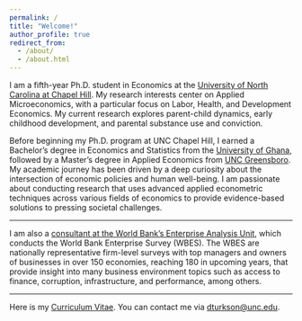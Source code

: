```yaml
---
permalink: /
title: "Welcome!"
author_profile: true
redirect_from: 
  - /about/
  - /about.html
---
```


I am a fifth-year Ph.D. student in Economics at the [University of North Carolina at Chapel Hill](https://econ.unc.edu/graduate). My research interests center on Applied Microeconomics, with a particular focus on Labor, Health, and Development Economics. My current research explores parent-child dynamics, early childhood development, and parental substance use and conviction.


Before beginning my Ph.D. program at UNC Chapel Hill, I earned a Bachelor’s degree in Economics and Statistics from the [University of Ghana](https://www.ug.edu.gh), followed by a Master’s degree in Applied Economics from [UNC Greensboro](https://bryan.uncg.edu/departments/department-of-economics/). My academic journey has been driven by a deep curiosity about the intersection of economic policies and human well-being. I am passionate about conducting research that uses advanced applied econometric techniques across various fields of economics to provide evidence-based solutions to pressing societal challenges.

---

I am also a [consultant at the World Bank’s Enterprise Analysis Unit](https://www.worldbank.org/en/about/people/d/danny-turkson), which conducts the World Bank Enterprise Survey (WBES). The WBES are nationally representative firm-level surveys with top managers and owners of businesses in over 150 economies, reaching 180 in upcoming years, that provide insight into many business environment topics such as access to finance, corruption, infrastructure, and performance, among others.

---

Here is my [Curriculum Vitae](/files/dturkson_CV_2025.pdf). You can contact me via [dturkson@unc.edu](mailto:dturkson@unc.edu).

